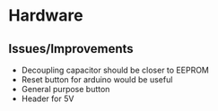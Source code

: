 # Hardware
## Issues/Improvements
- Decoupling capacitor should be closer to EEPROM
- Reset button for arduino would be useful
- General purpose button
- Header for 5V